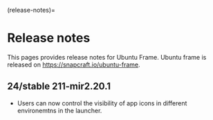 (release-notes)=

# Release notes
This pages provides release notes for Ubuntu Frame. Ubuntu frame is released
on https://snapcraft.io/ubuntu-frame. 


## 24/stable 211-mir2.20.1  
- Users can now control the visibility of app icons in different environemtns
  in the launcher.
